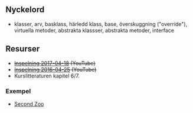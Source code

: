 ## Nyckelord

- klasser, arv, basklass, härledd klass, base, överskuggning ("override"), virtuella metoder, abstrakta klassser, abstrakta metoder, interface

## Resurser

- ~~[Inspelning 2017-04-18](https://youtu.be/3hpRqfHDCd4) (YouTube)~~
- ~~[Inspelning 2016-04-25](https://www.youtube.com/watch?v=iqq63YGSkMo&list=PLWl8eY9vSb6hc_gOuKh4_HuPHlvY4-93r&index=7) (YouTube)~~
- Kurslitteraturen kapitel 6/7.

### Exempel

- [Second Zoo](https://github.com/1dv024/example-second-zoo)
